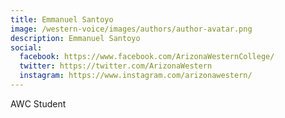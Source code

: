 ```yaml
---
title: Emmanuel Santoyo
image: /western-voice/images/authors/author-avatar.png
description: Emmanuel Santoyo
social:
  facebook: https://www.facebook.com/ArizonaWesternCollege/
  twitter: https://twitter.com/ArizonaWestern
  instagram: https://www.instagram.com/arizonawestern/
---
```


AWC Student